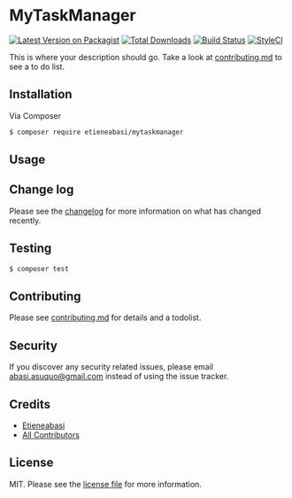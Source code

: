 # MyTaskManager

[![Latest Version on Packagist][ico-version]][link-packagist]
[![Total Downloads][ico-downloads]][link-downloads]
[![Build Status][ico-travis]][link-travis]
[![StyleCI][ico-styleci]][link-styleci]

This is where your description should go. Take a look at [contributing.md](contributing.md) to see a to do list.

## Installation

Via Composer

``` bash
$ composer require etieneabasi/mytaskmanager
```

## Usage

## Change log

Please see the [changelog](changelog.md) for more information on what has changed recently.

## Testing

``` bash
$ composer test
```

## Contributing

Please see [contributing.md](contributing.md) for details and a todolist.

## Security

If you discover any security related issues, please email abasi.asuquo@gmail.com instead of using the issue tracker.

## Credits

- [Etieneabasi][link-author]
- [All Contributors][link-contributors]

## License

MIT. Please see the [license file](license.md) for more information.

[ico-version]: https://img.shields.io/packagist/v/etieneabasi/mytaskmanager.svg?style=flat-square
[ico-downloads]: https://img.shields.io/packagist/dt/etieneabasi/mytaskmanager.svg?style=flat-square
[ico-travis]: https://img.shields.io/travis/etieneabasi/mytaskmanager/master.svg?style=flat-square
[ico-styleci]: https://styleci.io/repos/12345678/shield

[link-packagist]: https://packagist.org/packages/etieneabasi/mytaskmanager
[link-downloads]: https://packagist.org/packages/etieneabasi/mytaskmanager
[link-travis]: https://travis-ci.org/etieneabasi/mytaskmanager
[link-styleci]: https://styleci.io/repos/12345678
[link-author]: https://github.com/etieneabasi
[link-contributors]: ../../contributors
